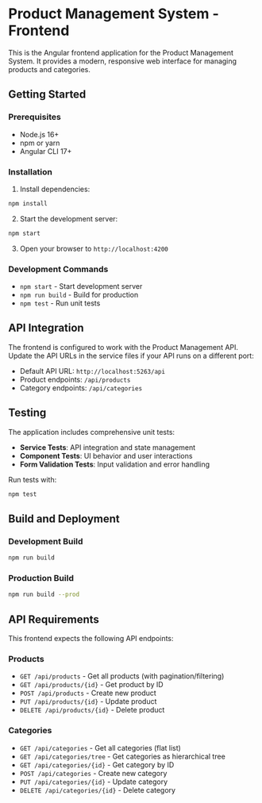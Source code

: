 # Product Management System - Frontend

This is the Angular frontend application for the Product Management System. It provides a modern, responsive web interface for managing products and categories.

## Getting Started

### Prerequisites
- Node.js 16+ 
- npm or yarn
- Angular CLI 17+

### Installation

1. Install dependencies:
```bash
npm install
```

2. Start the development server:
```bash
npm start
```

3. Open your browser to `http://localhost:4200`

### Development Commands

- `npm start` - Start development server
- `npm run build` - Build for production
- `npm test` - Run unit tests

## API Integration

The frontend is configured to work with the Product Management API. Update the API URLs in the service files if your API runs on a different port:

- Default API URL: `http://localhost:5263/api`
- Product endpoints: `/api/products`
- Category endpoints: `/api/categories`


## Testing

The application includes comprehensive unit tests:

- **Service Tests**: API integration and state management
- **Component Tests**: UI behavior and user interactions
- **Form Validation Tests**: Input validation and error handling

Run tests with:
```bash
npm test
```

## Build and Deployment

### Development Build
```bash
npm run build
```

### Production Build
```bash
npm run build --prod
```

## API Requirements

This frontend expects the following API endpoints:

### Products
- `GET /api/products` - Get all products (with pagination/filtering)
- `GET /api/products/{id}` - Get product by ID
- `POST /api/products` - Create new product
- `PUT /api/products/{id}` - Update product
- `DELETE /api/products/{id}` - Delete product

### Categories
- `GET /api/categories` - Get all categories (flat list)
- `GET /api/categories/tree` - Get categories as hierarchical tree
- `GET /api/categories/{id}` - Get category by ID
- `POST /api/categories` - Create new category
- `PUT /api/categories/{id}` - Update category
- `DELETE /api/categories/{id}` - Delete category


